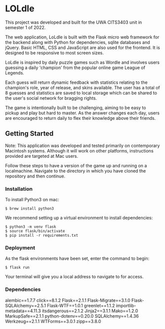 # LOLdle
This project was developed and built for the UWA CITS3403 unit in semester 1 of 2022.

The web application, LoLdle is built with the Flask micro web framework for the backend along with Python for dependencies, sqlite databases and jQuery.
Basic HTML, CSS and JavaScript are also used for the frontend. It is designed to be responsive to most screen sizes. 

LoLdle is inspired by daily puzzle games such as Wordle and involves users guessing a daily 'champion' from the popular online game League of Legends. 

Each guess will return dynamic feedback with statistics relating to the champion's role, year of release, and skins available. 
The user has a total of 8 guesses and statistics are saved to local storage which can be shared to the user's social network 
for bragging rights. 

The game is intentionally built to be challenging, aiming to be easy to pickup and play but hard to master. 
As the answer changes each day, users are encouraged to return daily to flex their knowledge above their friends. 

## Getting Started
Note: This application was developed and tested primarily on contemporary Macintosh systems. 
Although it will work on other platforms, instructions provided are targeted at Mac users.

Follow these steps to have a version of the game up and running on a localmachine. 
Navigate to the directory in which you have cloned the repository and then continue. 

### Installation
To install Python3 on mac:

```
$ brew install python3
```

We recommend setting up a virtual environment to install dependencies:
```
$ python3 -m venv flask
$ source flask/bin/activate
$ pip install -r requirements.txt
```

### Deployment
As the flask environments have been set, enter the command to begin:
```
$ flask run
```
Your terminal will give you a local address to navigate to for access.

### Dependencies
alembic==1.7.7 
click==8.1.2 
Flask==2.1.1 
Flask-Migrate==3.1.0 
Flask-SQLAlchemy==2.5.1 
Flask-WTF==1.0.1 
greenlet==1.1.2 
importlib-metadata==4.11.3 
itsdangerous==2.1.2 
Jinja2==3.1.1 
Mako==1.2.0 
MarkupSafe==2.1.1 
python-dotenv==0.20.0 
SQLAlchemy==1.4.36 
Werkzeug==2.1.1 
WTForms==3.0.1 
zipp==3.8.0 
